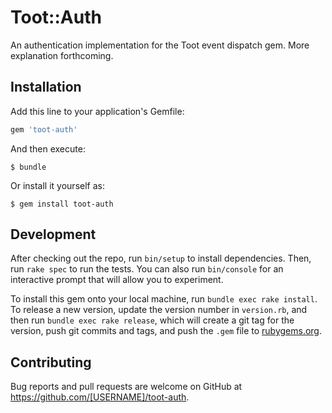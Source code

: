 # Toot::Auth

An authentication implementation for the Toot event dispatch gem. More
explanation forthcoming.

## Installation

Add this line to your application's Gemfile:

```ruby
gem 'toot-auth'
```

And then execute:

    $ bundle

Or install it yourself as:

    $ gem install toot-auth

## Development

After checking out the repo, run `bin/setup` to install dependencies. Then, run `rake spec` to run the tests. You can also run `bin/console` for an interactive prompt that will allow you to experiment.

To install this gem onto your local machine, run `bundle exec rake install`. To release a new version, update the version number in `version.rb`, and then run `bundle exec rake release`, which will create a git tag for the version, push git commits and tags, and push the `.gem` file to [rubygems.org](https://rubygems.org).

## Contributing

Bug reports and pull requests are welcome on GitHub at https://github.com/[USERNAME]/toot-auth.

